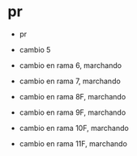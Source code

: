 # pr

- pr

- cambio 5
 
- cambio en rama 6, marchando

- cambio en rama 7, marchando

- cambio en rama 8F, marchando

- cambio en rama 9F, marchando


- cambio en rama 10F, marchando

- cambio en rama 11F, marchando